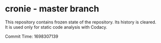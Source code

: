 # cronie - master branch

This repository contains frozen state of the repository.
Its history is cleared. It is used only for static code
analysis with Codacy.

Commit Time: 1698307139